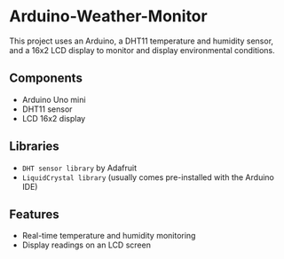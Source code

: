 # Arduino-Weather-Monitor

This project uses an Arduino, a DHT11 temperature and humidity sensor, and a 16x2 LCD display to monitor and display environmental conditions.

## Components
- Arduino Uno mini
- DHT11 sensor
- LCD 16x2 display

## Libraries
- `DHT sensor library` by Adafruit
- `LiquidCrystal library` (usually comes pre-installed with the Arduino IDE)

## Features
- Real-time temperature and humidity monitoring
- Display readings on an LCD screen
